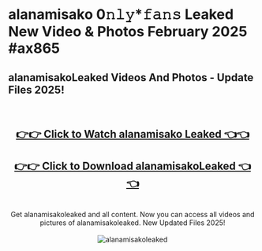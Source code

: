 # alanamisako 0𝚗𝚕𝚢*𝚏𝚊𝚗𝚜 Leaked New Video & Photos February 2025 #ax865

<h2>alanamisakoLeaked Videos And Photos - Update Files 2025!</h2>
<br>
<div align="center">
<h2><a href="https://mediaupload.pro?title=alanamisako&ref=11F" rel="nofollow">👉👉 Click to Watch alanamisako Leaked 👈👈</a></h2>
<h2><a href="https://mediaupload.pro?title=alanamisako&ref=11F" rel="nofollow">👉👉 Click to Download alanamisakoLeaked 👈👈</a></h2>
<br>
Get alanamisakoleaked and all content. Now you can access all videos and pictures of alanamisakoleaked. New Updated Files 2025!
<br>
<br>
<a href="https://mediaupload.pro?title=alanamisako&ref=11F" rel="nofollow" data-target="animated-image.originalLink"><img src="https://i.ibb.co/Gkj2r4b/banner.png" alt="alanamisakoleaked" style="max-width: 100%; display: inline-block;" data-target="animated-image.originalImage"></a>
</div>
<br>

